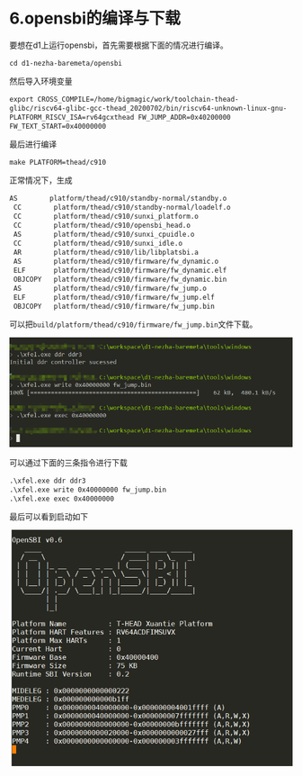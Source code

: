 # 6.opensbi的编译与下载

要想在d1上运行opensbi，首先需要根据下面的情况进行编译。

```
cd d1-nezha-baremeta/opensbi
```

然后导入环境变量

```
export CROSS_COMPILE=/home/bigmagic/work/toolchain-thead-glibc/riscv64-glibc-gcc-thead_20200702/bin/riscv64-unknown-linux-gnu-  PLATFORM_RISCV_ISA=rv64gcxthead FW_JUMP_ADDR=0x40200000 FW_TEXT_START=0x40000000
```

最后进行编译

```
make PLATFORM=thead/c910
```

正常情况下，生成

```
AS        platform/thead/c910/standby-normal/standby.o
 CC        platform/thead/c910/standby-normal/loadelf.o
 CC        platform/thead/c910/sunxi_platform.o
 CC        platform/thead/c910/opensbi_head.o
 AS        platform/thead/c910/sunxi_cpuidle.o
 CC        platform/thead/c910/sunxi_idle.o
 AR        platform/thead/c910/lib/libplatsbi.a
 AS        platform/thead/c910/firmware/fw_dynamic.o
 ELF       platform/thead/c910/firmware/fw_dynamic.elf
 OBJCOPY   platform/thead/c910/firmware/fw_dynamic.bin
 AS        platform/thead/c910/firmware/fw_jump.o
 ELF       platform/thead/c910/firmware/fw_jump.elf
 OBJCOPY   platform/thead/c910/firmware/fw_jump.bin
```

可以把`build/platform/thead/c910/firmware/fw_jump.bin`文件下载。

![k1](figures/k1.png)

可以通过下面的三条指令进行下载

```
.\xfel.exe ddr ddr3
.\xfel.exe write 0x40000000 fw_jump.bin
.\xfel.exe exec 0x40000000
```

最后可以看到启动如下

![k2](figures/k2.png)
